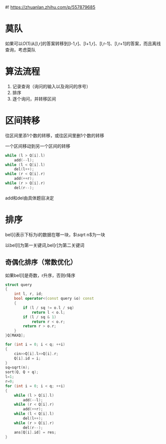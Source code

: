 #! https://zhuanlan.zhihu.com/p/557879685
# 莫队
如果可以$O(1)$从[l,r]的答案转移到[l-1,r]、[l+1,r]、[l,r-1]、[l,r+1]的答案，而且离线查询，考虑莫队

# 算法流程
1. 记录查询（询问的输入以及询问的序号）
2. 排序
3. 逐个询问，并转移区间

# 区间转移
往区间里添1个数的转移，或往区间里删1个数的转移

一个区间移动到另一个区间的转移
```cpp
while (l > Q[i].l)
    add(--l);
while (l < Q[i].l)
    del(l++);
while (r < Q[i].r)
    add(++r);
while (r > Q[i].r)
    del(r--);
```

add和del由具体题目决定

# 排序
bel[i]表示下标为i的数据在哪一块，$\sqrt n$为一块

以bel[l]为第一关键词,bel[r]为第二关键词

## 奇偶化排序（常数优化）
如果bel[l]是奇数，r升序，否则r降序

```cpp
struct query
{
    int l, r, id;
    bool operator<(const query &o) const
    {
        if (l / sq != o.l / sq) 
            return l < o.l;
        if (l / sq & 1)
            return r < o.r;
        return r > o.r;
    }
}Q[MAXQ];

for (int i = 0; i < q; ++i)
{
    cin>>Q[i].l>>Q[i].r;
    Q[i].id = i;
}
sq=sqrt(n);
sort(Q, Q + q);
l=1;
r=0;
for (int i = 0; i < q; ++i)
{
    while (l > Q[i].l)
        add(--l);
    while (r < Q[i].r)
        add(++r);
    while (l < Q[i].l)
        del(l++);
    while (r > Q[i].r)
        del(r--);
    ans[Q[i].id] = res;
}
```